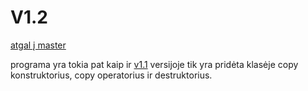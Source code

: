# V1.2
[atgal į master](https://github.com/auteea/2-uzduotis)

programa yra tokia pat kaip ir [v1.1](https://github.com/auteea/2-uzduotis/tree/v1.1) versijoje tik yra pridėta klasėje copy konstruktorius, copy operatorius ir destruktorius.
